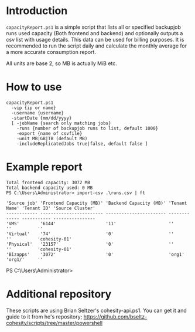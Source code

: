 # Introduction

`capacityReport.ps1` is a simple script that lists all or specified backupjob runs used capacity (Both frontend and backend) and optionally outputs a csv list with usage details. This data can be used for billing purposes. It is recommended to run the script daily and calculate the monthly average for a more accurate consumption report. 

All units are base 2, so MB is actually MiB etc.

# How to use

```
capacityReport.ps1 
  -vip {ip or name} 
  -username {username} 
  -startDate {mm/dd/yyyy} 
  [ -jobName {search only matching jobs} 
    -runs {number of backupjob runs to list, default 1000} 
    -export {name of csvfile}
    -unit MB|GB|TB (default MB)
    -includeReplicatedJobs true|false, default false ]
```
# Example report
```
Total frontend capacity: 3072 MB
Total backend capacity used: 0 MB
PS C:\Users\Administrator> import-csv .\runs.csv | ft

'Source job' 'Frontend Capacity (MB)' 'Backend Capacity (MB)' 'Tenant Name' 'Tenant ID' 'Source Cluster'
------------ ------------------------ ----------------------- ------------- ----------- ----------------
'VMS'        '6144'                   '11'                    ''            ''          ''
'Virtual'    '74'                     '0'                     ''            ''          'cohesity-01'
'Physical'   '23157'                  '0'                     ''            ''          'cohesity-01'
'Bizapps'    '3072'                   '0'                     'org1'        'org1/'     ''
```

PS C:\Users\Administrator>
# Additional repository

These scripts are using Brian Seltzer's cohesity-api.ps1. You can get it and guide to it from he's repository; https://github.com/bseltz-cohesity/scripts/tree/master/powershell
